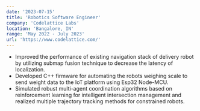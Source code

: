 ```yaml
---
date: '2023-07-15'
title: 'Robotics Software Engineer'
company: 'Codelattice Labs'
location: 'Bangalore, IN'
range: 'May 2022 - July 2023'
url: 'https://www.codelattice.com/'
---
```


- Improved the performance of existing navigation stack of delivery robot by utilizing submap fusion technique to decrease the latency of localization.
- Developed C++ firmware for automating the robots weighing scale to send weight data to the IoT platform using Esp32 Node-MCU.
- Simulated robust multi-agent coordination algorithms based on reinforcement learning for intelligent intersection management and realized multiple trajectory tracking methods for constrained robots.

